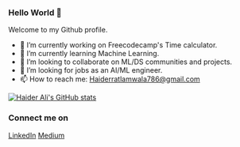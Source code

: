 ### Hello World 👋

Welcome to my Github profile.

- 🔭 I’m currently working on Freecodecamp's Time calculator.
- 🌱 I’m currently learning Machine Learning.
- 👯 I’m looking to collaborate on ML/DS communities and projects.
- 🤔 I’m looking for jobs as an AI/ML engineer.
- 📫 How to reach me: Haiderratlamwala786@gmail.com


[![Haider Ali's GitHub stats](https://github-readme-stats.vercel.app/api?username=AliHaider20)](https://github.com/AliHaider20/github-readme-stats)


### Connect me on
[LinkedIn](https://www.linkedin.com/in/haider-ali-32b66a131/)
[Medium](https://medium.com/@haiderratlamwala786)
